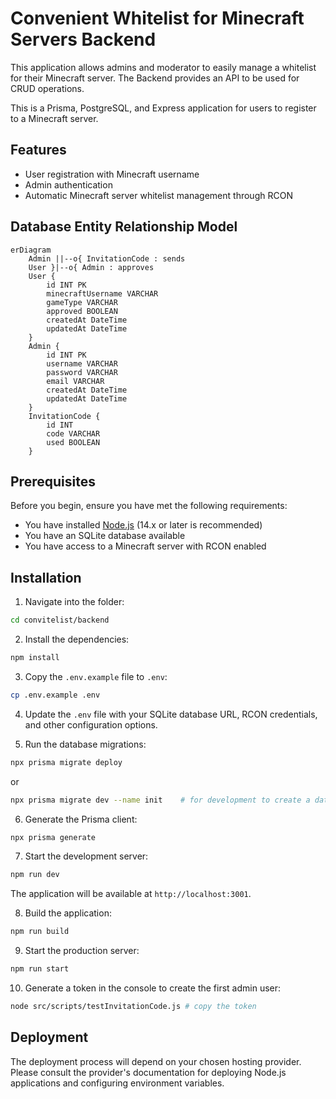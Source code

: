 # Convenient Whitelist for Minecraft Servers Backend

This application allows admins and moderator to easily manage a whitelist for their Minecraft server.
The Backend provides an API to be used for CRUD operations. 

This is a Prisma, PostgreSQL, and Express application for users to register to a Minecraft server.
## Features

- User registration with Minecraft username
- Admin authentication
- Automatic Minecraft server whitelist management through RCON

## Database Entity Relationship Model

```mermaid
erDiagram
    Admin ||--o{ InvitationCode : sends
    User }|--o{ Admin : approves
    User {
        id INT PK
        minecraftUsername VARCHAR
        gameType VARCHAR
        approved BOOLEAN 
        createdAt DateTime 
        updatedAt DateTime 
    }
    Admin {
        id INT PK
        username VARCHAR 
        password VARCHAR
        email VARCHAR 
        createdAt DateTime 
        updatedAt DateTime 
    }
    InvitationCode {
        id INT 
        code VARCHAR 
        used BOOLEAN 
    }
```

## Prerequisites

Before you begin, ensure you have met the following requirements:

- You have installed [Node.js](https://nodejs.org/) (14.x or later is recommended)
- You have an SQLite database available
- You have access to a Minecraft server with RCON enabled

## Installation

1. Navigate into the folder:
```bash
cd convitelist/backend
```

2. Install the dependencies:
```bash
npm install
```

3. Copy the `.env.example` file to `.env`:
```bash
cp .env.example .env
```

4. Update the `.env` file with your SQLite database URL, RCON credentials, and other configuration options.

5. Run the database migrations:
```bash
npx prisma migrate deploy
```
or
```bash
npx prisma migrate dev --name init    # for development to create a database
```

6. Generate the Prisma client:
```bash
npx prisma generate
```

7. Start the development server:
```bash
npm run dev
```

The application will be available at `http://localhost:3001`.

8. Build the application:
```bash
npm run build
```

9. Start the production server:
```bash
npm run start
```

10. Generate a token in the console to create the first admin user:
```bash
node src/scripts/testInvitationCode.js # copy the token
```

## Deployment

The deployment process will depend on your chosen hosting provider. Please consult the provider's documentation for deploying Node.js applications and configuring environment variables.